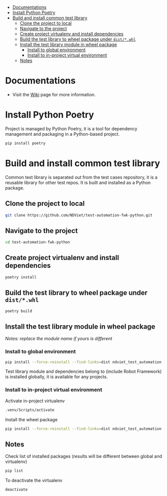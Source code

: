 <!-- TOC -->
* [Documentations](#documentations)
* [Install Python Poetry](#install-python-poetry)
* [Build and install common test library](#build-and-install-common-test-library)
  * [Clone the project to local](#clone-the-project-to-local)
  * [Navigate to the project](#navigate-to-the-project)
  * [Create project virtualenv and install dependencies](#create-project-virtualenv-and-install-dependencies)
  * [Build the test library to wheel package under `dist/*.whl`](#build-the-test-library-to-wheel-package-under-distwhl)
  * [Install the test library module in wheel package](#install-the-test-library-module-in-wheel-package)
    * [Install to global environment](#install-to-global-environment)
    * [Install to in-project virtual environment](#install-to-in-project-virtual-environment)
  * [Notes](#notes)
<!-- TOC -->

# Documentations

- Visit the [Wiki](../../wiki) page for more information.

# Install Python Poetry

Project is managed by Python Poetry, it is a tool for dependency management and packaging in a Python-based project.

```Bash
pip install poetry
```

# Build and install common test library

Common test library is separated out from the test cases repository, it is a reusable library for other test repos. It is built and installed as a Python package.

## Clone the project to local

```Bash
git clone https://github.com/NDViet/test-automation-fwk-python.git
```

## Navigate to the project

```Bash
cd test-automation-fwk-python
```

## Create project virtualenv and install dependencies

```Bash
poetry install
```

## Build the test library to wheel package under `dist/*.whl`

```Bash
poetry build
```

## Install the test library module in wheel package

_Notes: replace the module name if yours is different_

### Install to global environment

```Bash
pip install --force-reinstall --find-links=dist ndviet_test_automation
```

Test library module and dependencies belong to (include Robot Framework) is installed globally, it is available for any projects.

### Install to in-project virtual environment

Activate in-project virtualenv

```Bash
.venv/Scripts/activate
```

Install the wheel package

```Bash
pip install --force-reinstall --find-links=dist ndviet_test_automation
```

## Notes

Check list of installed packages (results will be different between global and virtualenv)

```Bash
pip list
```

To deactivate the virtualenv

```Bash
deactivate
```